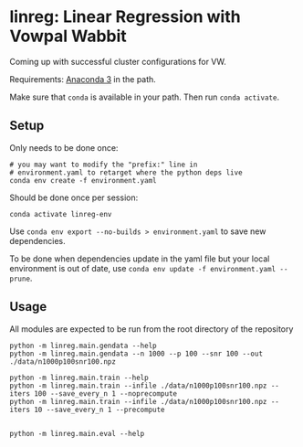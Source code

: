 # linreg: Linear Regression with Vowpal Wabbit

Coming up with successful cluster configurations for VW.

Requirements: [Anaconda 3](https://www.anaconda.com/distribution/) in the path.

Make sure that `conda` is available in your path. Then run `conda activate`.

## Setup

Only needs to be done once:
```
# you may want to modify the "prefix:" line in
# environment.yaml to retarget where the python deps live
conda env create -f environment.yaml
```

Should be done once per session:
```
conda activate linreg-env
```

Use `conda env export --no-builds > environment.yaml` to save new dependencies.

To be done when dependencies update in the yaml file but your local environment is out of date, use `conda env update -f environment.yaml --prune`.

## Usage

All modules are expected to be run from the root directory of the repository

```
python -m linreg.main.gendata --help
python -m linreg.main.gendata --n 1000 --p 100 --snr 100 --out ./data/n1000p100snr100.npz

python -m linreg.main.train --help
python -m linreg.main.train --infile ./data/n1000p100snr100.npz --iters 100 --save_every_n 1 --noprecompute
python -m linreg.main.train --infile ./data/n1000p100snr100.npz --iters 10 --save_every_n 1 --precompute


python -m linreg.main.eval --help
```

